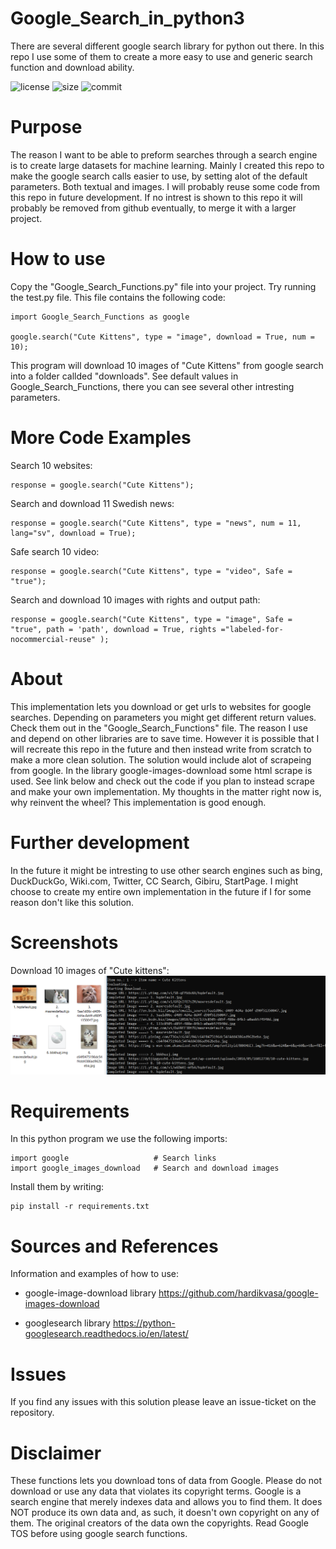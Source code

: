 # Google_Search_in_python3
There are several different google search library for python out there.
In this repo I use some of them to create a more easy to use and generic search function and download ability.

![license](https://img.shields.io/github/license/grebtsew/Google_Search_in_python3)
![size](https://img.shields.io/github/repo-size/grebtsew/Google_Search_in_python3)
![commit](https://img.shields.io/github/last-commit/grebtsew/Google_Search_in_python3)

# Purpose
The reason I want to be able to preform searches through a search engine is to create large datasets for machine learning.
Mainly I created this repo to make the google search calls easier to use, by setting alot of the default parameters.
Both textual and images. I will probably reuse some code from this repo in future development.
If no intrest is shown to this repo it will probably be removed from github eventually, to merge it with a larger project.

# How to use
Copy the "Google_Search_Functions.py" file into your project.
Try running the test.py file.
This file contains the following code:
```
import Google_Search_Functions as google

google.search("Cute Kittens", type = "image", download = True, num = 10);
```
This program will download 10 images of "Cute Kittens" from google search into a folder callded "downloads".
See default values in Google_Search_Functions, there you can see several other intresting parameters.

# More Code Examples
Search 10 websites:
```
response = google.search("Cute Kittens");
```
Search and download 11 Swedish news:
```
response = google.search("Cute Kittens", type = "news", num = 11, lang="sv", download = True);
```
Safe search 10 video:
```
response = google.search("Cute Kittens", type = "video", Safe = "true");
```
Search and download 10 images with rights and output path:
```
response = google.search("Cute Kittens", type = "image", Safe = "true", path = 'path', download = True, rights ="labeled-for-nocommercial-reuse" );
```

# About
This implementation lets you download or get urls to websites for google searches.
Depending on parameters you might get different return values. Check them out in the "Google_Search_Functions" file.
The reason I use and depend on other libraries are to save time.
However it is possible that I will recreate this repo in the future and then instead write from scratch to make a more clean solution.
The solution would include alot of scrapeing from google.
In the library google-images-download some html scrape is used.
See link below and check out the code if you plan to instead scrape and make your own implementation.
My thoughts in the matter right now is, why reinvent the wheel?
This implementation is good enough.

# Further development
In the future it might be intresting to use other search engines such as bing, DuckDuckGo, Wiki.com, Twitter, CC Search, Gibiru, StartPage.
I might choose to create my entire own implementation in the future if I for some reason don't like this solution.

# Screenshots
Download 10 images of "Cute kittens":
![Screenshot](screenshot.png)

# Requirements
In this python program we use the following imports:
```
import google                   # Search links
import google_images_download   # Search and download images
```
Install them by writing:
```
pip install -r requirements.txt
```

# Sources and References
Information and examples of how to use:
* google-image-download library
https://github.com/hardikvasa/google-images-download

* googlesearch library
https://python-googlesearch.readthedocs.io/en/latest/

# Issues
If you find any issues with this solution please leave an issue-ticket on the repository.

# Disclaimer
These functions lets you download tons of data from Google. Please do not download or use any data that violates its copyright terms. Google is a search engine that merely indexes data and allows you to find them. It does NOT produce its own data and, as such, it doesn't own copyright on any of them. The original creators of the data own the copyrights. Read Google TOS before using google search functions.

